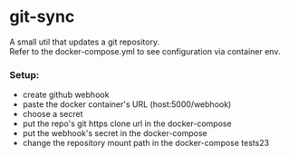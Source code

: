 # git-sync

A small util that updates a git repository.  
Refer to the docker-compose.yml to see configuration via container env.

### Setup:

- create github webhook
- paste the docker container's URL (host:5000/webhook)
- choose a secret
- put the repo's git https clone url in the docker-compose
- put the webhook's secret in the docker-compose
- change the repository mount path in the docker-compose
  tests23
